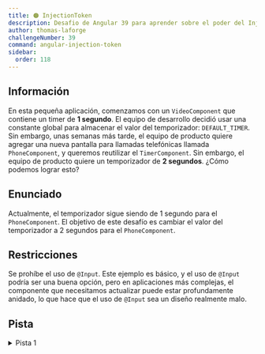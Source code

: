 ```yaml
---
title: 🟠 InjectionToken
description: Desafio de Angular 39 para aprender sobre el poder del InjectionToken
author: thomas-laforge
challengeNumber: 39
command: angular-injection-token
sidebar:
  order: 118
---
```


## Información

En esta pequeña aplicación, comenzamos con un `VideoComponent` que contiene un timer de **1 segundo**. El equipo de desarrollo decidió usar una constante global para almacenar el valor del temporizador: `DEFAULT_TIMER`. Sin embargo, unas semanas más tarde, el equipo de producto quiere agregar una nueva pantalla para llamadas telefónicas llamada `PhoneComponent`, y queremos reutilizar el `TimerComponent`. Sin embargo, el equipo de producto quiere un temporizador de **2 segundos**. ¿Cómo podemos lograr esto?

## Enunciado

Actualmente, el temporizador sigue siendo de 1 segundo para el `PhoneComponent`. El objetivo de este desafío es cambiar el valor del temporizador a 2 segundos para el `PhoneComponent`.

## Restricciones

Se prohíbe el uso de `@Input`. Este ejemplo es básico, y el uso de `@Input` podría ser una buena opción, pero en aplicaciones más complejas, el componente que necesitamos actualizar puede estar profundamente anidado, lo que hace que el uso de `@Input` sea un diseño realmente malo.

## Pista

<details>
  <summary>Pista 1</summary>

Mirar este [blog post](https://itnext.io/stop-being-scared-of-injectiontokens-ab22f72f0fe9) puede ser de gran ayuda.

</details>
